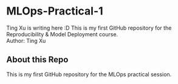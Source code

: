 # MLOps-Practical-1
Ting Xu is writing here :D
This is my first GitHub repository for the Reproducibility & Model Deployment course.  
Author: Ting Xu
## About this Repo
This is my first GitHub repository for the MLOps practical session.